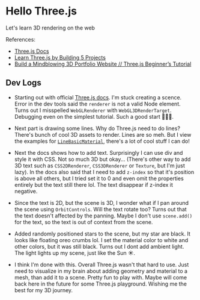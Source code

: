 # Hello Three.js

Let's learn 3D rendering on the web

References:
- [Three.js Docs](https://threejs.org/docs/#manual/en/introduction/Creating-a-scene)
- [Learn Three.js by Building 5 Projects](https://www.youtube.com/watch?v=UMqNHi1GDAE)
- [Build a Mindblowing 3D Portfolio Website // Three.js Beginner’s Tutorial](https://www.youtube.com/watch?v=Q7AOvWpIVHU)

## Dev Logs
- Starting out with official [Three.js docs](https://threejs.org/docs/#manual/en/introduction/Creating-a-scene). I'm stuck creating a scence. Error in the dev tools said the `renderer` is not a valid Node element. Turns out I misspelled `WebGLRenderer` with `WebGL3DRenderTarget`. Debugging even on the simplest tutorial. Such a good start 🤦🏻‍♂️.

- Next part is drawing some lines. Why do Three.js need to do lines? There's bunch of cool 3D assets to render. Lines are so meh. But I view the examples for [`LineBasicMaterial`](https://threejs.org/docs/#api/en/materials/LineBasicMaterial), there's a lot of cool stuff I can do!

- Next the docs shows how to add text. Surprisingly I can use div and style it with CSS. Not so much 3D but okay... (There's other way to add 3D text such as `CSS2DRenderer`, `CSS3DRenderer` or `Texture`, but I'm just lazy). In the docs also said that I need to add `z-index` so that it's position is above all others, but I tried set it to 0 and even omit the properties entirely but the text still there lol. The text disappear if z-index it negative.

- Since the text is 2D, but the scene is 3D, I wonder what if I pan around the scene using `OrbitControls`. Will the text rotate too? Turns out that the text doesn't affected by the panning. Maybe I don't use `scene.add()` for the text, so the text is out of context from the scene.

- Added randomly positioned stars to the scene, but my star are black. It looks like floating oreo crumbs lol. I set the material color to white and other colors, but it was still black. Turns out I dont add ambient light. The light lights up my scene, just like the Sun ☀️.

- I think I'm done with this. Overall Three.js wasn't that hard to use. Just need to visualize in my brain about adding geometry and material to a mesh, than add it to a scene. Pretty fun to play with. Maybe will come back here in the future for some Three.js playground. Wishing me the best for my 3D journey.
